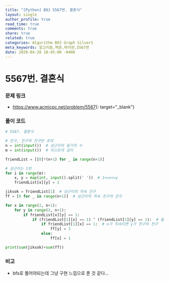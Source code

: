 ```yaml
---
title: "[Python] BOJ 5567번. 결혼식"
layout: single
author_profile: true
read_time: true
comments: true
share: true
related: true
categories: Algorithm BOJ Graph Silver1
meta_keywords: 알고리즘,백준,파이썬,5567번
date: 2020-04-28 18:45:00 -0400
---
```


# 5567번. 결혼식

### 문제 링크

- <https://www.acmicpc.net/problem/5567>{: target="\_blank"}

### 풀이 코드

```python
# 5567. 결혼식

# 친구, 친구의 친구만 초대
n = int(input())  # 상근이의 동기의 수
m = int(input())  # 리스트의 길이

friendList = [[0]*(n+1) for _ in range(n+1)]

# 상근이는 1번
for i in range(m):
    x, y = map(int, input().split(' '))  # 1<=x<=y
    friendList[x][y] = 1

jiksok = friendList[1]  # 상근이의 직속 친구
ff = [0 for _ in range(n+1)]  # 상근이의 직속 친구의 친구

for x in range(2, n+1):
    for y in range(2, n+1):
        if friendList[x][y] == 1:
            if (friendList[1][x] == 1) ^ (friendList[1][y] == 1):  # 둘 다 모두 직속 친구인 경우 제외
                if friendList[1][x] == 1:  # x가 직속이면 y가 친구의 친구
                    ff[y] = 1
                else:
                    ff[x] = 1

print(sum(jiksok)+sum(ff))


```

### 비고

- bfs로 풀어야되는데 그냥 구현 느낌으로 푼 것 같다...
